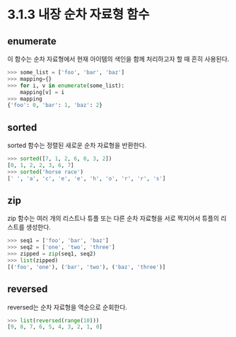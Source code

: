 # 3.1.3 내장 순차 자료형 함수  
## enumerate
이 함수는 순차 자료형에서 현재 아이템의 색인을 함께 처리하고자 할 때 흔히 사용된다.  
```python
>>> some_list = ['foo', 'bar', 'baz']
>>> mapping={}
>>> for i, v in enumerate(some_list):
	mapping[v] = i
>>> mapping
{'foo': 0, 'bar': 1, 'baz': 2}
```

## sorted  
sorted 함수는 정렬된 새로운 순차 자료형을 반환한다.  
```python
>>> sorted([7, 1, 2, 6, 0, 3, 2])
[0, 1, 2, 2, 3, 6, 7]
>>> sorted('horse race')
[' ', 'a', 'c', 'e', 'e', 'h', 'o', 'r', 'r', 's']
```
## zip
zip 함수는 여러 개의 리스트나 튜플 또는 다른 순차 자료형을 서로 짝지어서 튜플의 리스트를 생성한다.  
```python
>>> seq1 = ['foo', 'bar', 'baz']
>>> seq2 = ['one', 'two', 'three']
>>> zipped = zip(seq1, seq2)
>>> list(zipped)
[('foo', 'one'), ('bar', 'two'), ('baz', 'three')]
```

## reversed
reversed는 순차 자료형을 역순으로 순회한다.  
```python
>>> list(reversed(range(10)))
[9, 8, 7, 6, 5, 4, 3, 2, 1, 0]
```
